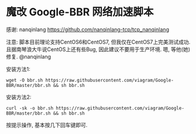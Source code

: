 # 魔改 Google-BBR 网络加速脚本

感谢: nanqinlang   <https://github.com/nanqinlang-tcp/tcp_nanqinlang>

注意: 脚本目前理论支持CentOS6和CentOS7, 但我仅在CentOS7上完美测试成功.
且据南琴浪大牛说CentOS上还有些Bug, 因此建议不要用于生产环境. 
嗯, 等他(她)修复. @nanqinlang

安装方法1:

    wget -O bbr.sh https://raw.githubusercontent.com/viagram/Google-BBR/master/bbr.sh && sh bbr.sh

安装方法2:

    curl -sk -o bbr.sh https://raw.githubusercontent.com/viagram/Google-BBR/master/bbr.sh && sh bbr.sh

按提示操作, 基本按几下回车键即可.

